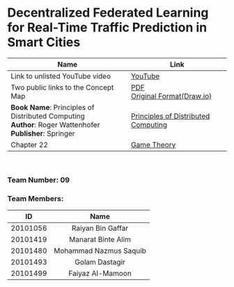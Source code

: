 # Decentralized Federated Learning for Real-Time Traffic Prediction in Smart Cities


| Name | Link |
| --- | --- |
| Link to unlisted YouTube video | [YouTube]() |
| Two public links to the Concept Map | [PDF](https://drive.google.com/file/d/1_0EPsL99MiERqo7mHDR576pEznp96GCX/view?usp=sharing) <br> [Original Format(Draw.io)](https://drive.google.com/file/d/1ZGAHocwN4HKLDBXowqOOi4qrRUDBjj_H/view?usp=sharing) |
| <b>Book Name</b>: Principles of Distributed Computing  <br> <b>Author</b>: Roger Wattenhofer <br> <b>Publisher</b>: Springer| [Principles of Distributed Computing](https://disco.ethz.ch/courses/podc_allstars/lecture/podc.pdf) |
| Chapter 22 | [Game Theory](https://drive.google.com/file/d/1HPd5fqR8j7ITE98DGX_LQ8-5JZ8G5jDp/view?usp=sharing)|

<br>

### Team Number: 09

### Team Members:

| ID | Name |
| :---: | :---: |
| 20101056 | Raiyan Bin Gaffar |
| 20101419 | Manarat Binte Alim |
| 20101480 | Mohammad Nazmus Saquib |
| 20101493 | Golam Dastagir |
| 20101499 | Faiyaz Al-Mamoon |
